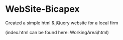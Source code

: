 # WebSite-Bicapex
Created a simple html &amp; jQuery website for a local firm

(index.html can be found here: WorkingArea\html\)
